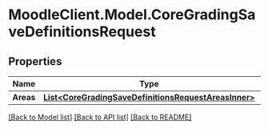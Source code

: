 # MoodleClient.Model.CoreGradingSaveDefinitionsRequest

## Properties

Name | Type | Description | Notes
------------ | ------------- | ------------- | -------------
**Areas** | [**List&lt;CoreGradingSaveDefinitionsRequestAreasInner&gt;**](CoreGradingSaveDefinitionsRequestAreasInner.md) |  | 

[[Back to Model list]](../README.md#documentation-for-models) [[Back to API list]](../README.md#documentation-for-api-endpoints) [[Back to README]](../README.md)

